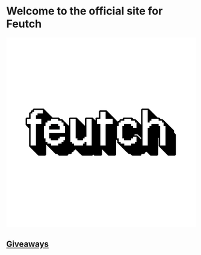 # Welcome to the official site for Feutch

![Logo](/docs/assets/logolight.png)

## [Giveaways](/giveaways.md)


